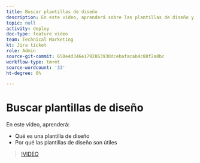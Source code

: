 ```yaml
---
title: Buscar plantillas de diseño
description: En este vídeo, aprenderá sobre las plantillas de diseño y por qué son útiles.
topic: null
activity: deploy
doc-type: feature video
team: Technical Marketing
kt: Jira ticket
role: Admin
source-git-commit: 650e4d346e1792863930dcebafacab4c88f2a8bc
workflow-type: tm+mt
source-wordcount: '33'
ht-degree: 0%

---
```


# Buscar plantillas de diseño

En este vídeo, aprenderá:

* Qué es una plantilla de diseño
* Por qué las plantillas de diseño son útiles

>[!VIDEO](https://video.tv.adobe.com/v/335072/?quality=12&learn=on)
